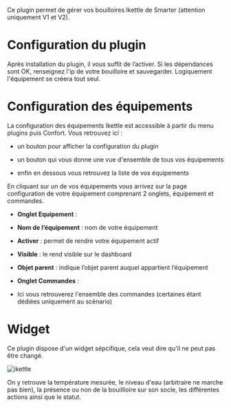 Ce plugin permet de gérer vos bouilloires Ikettle de Smarter (attention uniquement V1 et V2).

Configuration du plugin 
=======================

Après installation du plugin, il vous suffit de l’activer. Si les dépendances sont OK, renseignez l'ip de votre bouilloire et sauvegarder. Logiquement l'équipement se créera tout seul.

Configuration des équipements 
=============================

La configuration des équipements Ikettle est accessible à partir du menu
plugins puis Confort. Vous retrouvez ici :

-   un bouton pour afficher la configuration du plugin

-   un bouton qui vous donne une vue d'ensemble de tous vos équipements

-   enfin en dessous vous retrouvez la liste de vos équipements

En cliquant sur un de vos équipements vous arrivez sur la page
configuration de votre équipement comprenant 2 onglets, équipement et
commandes.

-   **Onglet Equipement** :

-   **Nom de l’équipement** : nom de votre équipement

-   **Activer** : permet de rendre votre équipement actif

-   **Visible** : le rend visible sur le dashboard

-   **Objet parent** : indique l’objet parent auquel appartient
    l’équipement


-   **Onglet Commandes** :

-  Ici vous retrouverez l'ensemble des commandes (certaines étant dédiées uniquement au scénario)

Widget 
======

Ce plugin dispose d'un widget sépcifique, cela veut dire qu'il ne peut pas être changé.

![ikettle](../images/ikettle_screenshot.jpg)

On y retrouve la température mesurée, le niveau d'eau (arbitraire ne marche pas bien), la présence ou non de la bouillloire sur son socle, les différentes actions ainsi que le statut.

